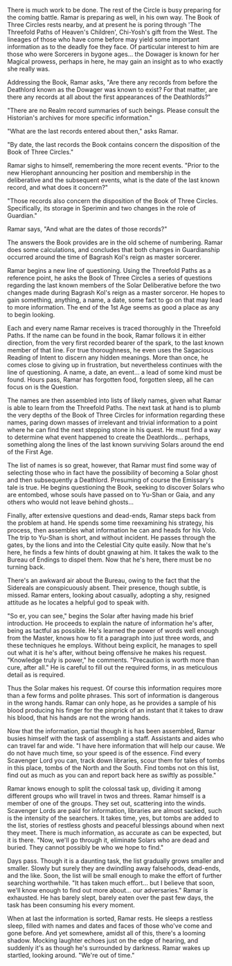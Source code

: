 There is much work to be done. The rest of the Circle is busy preparing for the coming battle. Ramar is preparing as well, in his own way. The Book of Three Circles rests nearby, and at present he is poring through 'The Threefold Paths of Heaven's Children', Chi-Yosh's gift from the West. The lineages of those who have come before may yield some important information as to the deadly foe they face. Of particular interest to him are those who were Sorcerers in bygone ages... the Dowager is known for her Magical prowess, perhaps in here, he may gain an insight as to who exactly she really was.

Addressing the Book, Ramar asks, "Are there any records from before the Deathlord known as the Dowager was known to exist? For that matter, are there any records at all about the first appearances of the Deathlords?"

"There are no Realm record summaries of such beings. Please consult the Historian's archives for more specific information."

"What are the last records entered about then," asks Ramar.

"By date, the last records the Book contains concern the disposition of the Book of Three Circles."

Ramar sighs to himself, remembering the more recent events. "Prior to the new Hierophant announcing her position and membership in the deliberative and the subsequent events, what is the date of the last known record, and what does it concern?"

"Those records also concern the disposition of the Book of Three Circles. Specifically, its storage in Sperimin and two changes in the role of Guardian."

Ramar says, "And what are the dates of those records?"

The answers the Book provides are in the old scheme of numbering. Ramar does some calculations, and concludes that both changes in Guardianship occurred around the time of Bagrash Kol's reign as master sorcerer.

Ramar begins a new line of questioning. Using the Threefold Paths as a reference point, he asks the Book of Three Circles a series of questions regarding the last known members of the Solar Deliberative before the two changes made during Bagrash Kol's reign as a master sorceror. He hopes to gain something, anything, a name, a date, some fact to go on that may lead to more information. The end of the 1st Age seems as good a place as any to begin looking.

Each and every name Ramar receives is traced thoroughly in the Threefold Paths. If the name can be found in the book, Ramar follows it in either direction, from the very first recorded bearer of the spark, to the last known member of that line. For true thoroughness, he even uses the Sagacious Reading of Intent to discern any hidden meanings. More than once, he comes close to giving up in frustration, but nevertheless continues with the line of questioning. A name, a date, an event... a lead of some kind must be found. Hours pass, Ramar has forgotten food, forgotten sleep, all he can focus on is the Question.

The names are then assembled into lists of likely names, given what Ramar is able to learn from the Threefold Paths. The next task at hand is to plumb the very depths of the Book of Three Circles for information regarding these names, paring down masses of irrelevant and trivial information to a point where he can find the next stepping stone in his quest. He must find a way to determine what event happened to create the Deathlords... perhaps, something along the lines of the last known surviving Solars around the end of the First Age.

The list of names is so great, however, that Ramar must find some way of selecting those who in fact have the possibility of becoming a Solar ghost and then subsequently a Deathlord. Presuming of course the Emissary's tale is true. He begins questioning the Book, seeking to discover Solars who are entombed, whose souls have passed on to Yu-Shan or Gaia, and any others who would not leave behind ghosts...

Finally, after extensive questions and dead-ends, Ramar steps back from the problem at hand. He spends some time reexamining his strategy, his process, then assembles what information he can and heads for his Volo. The trip to Yu-Shan is short, and without incident. He passes through the gates, by the lions and into the Celestial City quite easily. Now that he's here, he finds a few hints of doubt gnawing at him. It takes the walk to the Bureau of Endings to dispel them. Now that he's here, there must be no turning back.

There's an awkward air about the Bureau, owing to the fact that the Sidereals are conspicuously absent. Their presence, though subtle, is missed. Ramar enters, looking about casually, adopting a shy, resigned attitude as he locates a helpful god to speak with.

"So er, you can see," begins the Solar after having made his brief introduction. He proceeds to explain the nature of information he's after, being as tactful as possible. He's learned the power of words well enough from the Master, knows how to fit a paragraph into just three words, and these techniques he employs. Without being explicit, he manages to spell out what it is he's after, without being offensive he makes his request. "Knowledge truly is power," he comments. "Precaution is worth more than cure, after all." He is careful to fill out the required forms, in as meticulous detail as is required.

Thus the Solar makes his request. Of course this information requires more than a few forms and polite phrases. This sort of information is dangerous in the wrong hands. Ramar can only hope, as he provides a sample of his blood producing his finger for the pinprick of an instant that it takes to draw his blood, that his hands are not the wrong hands.

Now that the information, partial though it is has been assembled, Ramar busies himself with the task of assembling a staff. Assistants and aides who can travel far and wide. "I have here information that will help our cause. We do not have much time, so your speed is of the essence. Find every Scavenger Lord you can, track down libraries, scour them for tales of tombs in this place, tombs of the North and the South. Find tombs not on this list, find out as much as you can and report back here as swiftly as possible."

Ramar knows enough to split the colossal task up, dividing it among different groups who will travel in twos and threes. Ramar himself is a member of one of the groups. They set out, scattering into the winds. Scavenger Lords are paid for information, libraries are almost sacked, such is the intensity of the searchers. It takes time, yes, but tombs are added to the list, stories of restless ghosts and peaceful blessings abound when next they meet. There is much information, as accurate as can be expected, but it is there. "Now, we'll go through it, eliminate Solars who are dead and buried. They cannot possibly be who we hope to find."

Days pass. Though it is a daunting task, the list gradually grows smaller and smaller. Slowly but surely they are dwindling away falsehoods, dead-ends, and the like. Soon, the list will be small enough to make the effort of further searching worthwhile. "It has taken much effort... but I believe that soon, we'll know enough to find out more about... our adversaries." Ramar is exhausted. He has barely slept, barely eaten over the past few days, the task has been consuming his every moment.

When at last the information is sorted, Ramar rests. He sleeps a restless sleep, filled with names and dates and faces of those who've come and gone before. And yet somewhere, amidst all of this, there's a looming shadow. Mocking laughter echoes just on the edge of hearing, and suddenly it's as though he's surrounded by darkness. Ramar wakes up startled, looking around. "We're out of time."